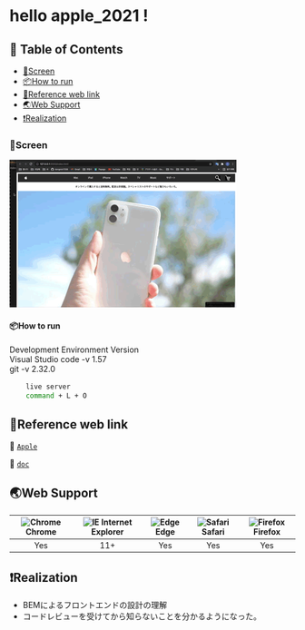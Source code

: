 # hello apple_2021 !

## 🚩 Table of Contents


-   [🗼Screen](#screen)
-   [📦How to run](#how-to-run)
-   [🔎Reference web link](#reference-web-link)
-   [🌏Web Support](#web-support)
-   [❗Realization](#realization)

### 🗼Screen

![FRONT](./image/readme/apple.gif)


#### 📦How to run

Development Environment Version  
Visual Studio code -v 1.57  
git -v 2.32.0

```sh
    live server 
    command + L + O
```


## 🔎Reference web link

:book: [`Apple`](https://www.apple.com/jp/)

:book: [`doc`](https://www.w3schools.com/)

## 🌏Web Support

| <img src="https://user-images.githubusercontent.com/1215767/34348387-a2e64588-ea4d-11e7-8267-a43365103afe.png" alt="Chrome" width="16px" height="16px" /> Chrome | <img src="https://user-images.githubusercontent.com/1215767/34348590-250b3ca2-ea4f-11e7-9efb-da953359321f.png" alt="IE" width="16px" height="16px" /> Internet Explorer | <img src="https://user-images.githubusercontent.com/1215767/34348380-93e77ae8-ea4d-11e7-8696-9a989ddbbbf5.png" alt="Edge" width="16px" height="16px" /> Edge | <img src="https://user-images.githubusercontent.com/1215767/34348394-a981f892-ea4d-11e7-9156-d128d58386b9.png" alt="Safari" width="16px" height="16px" /> Safari | <img src="https://user-images.githubusercontent.com/1215767/34348383-9e7ed492-ea4d-11e7-910c-03b39d52f496.png" alt="Firefox" width="16px" height="16px" /> Firefox |
| :--------------------------------------------------------------------------------------------------------------------------------------------------------------: | :---------------------------------------------------------------------------------------------------------------------------------------------------------------------: | :----------------------------------------------------------------------------------------------------------------------------------------------------------: | :--------------------------------------------------------------------------------------------------------------------------------------------------------------: | :----------------------------------------------------------------------------------------------------------------------------------------------------------------: |
|                                                                               Yes                                                                                |                                                                                   11+                                                                                   |                                                                             Yes                                                                              |                                                                               Yes                                                                                |                                                                                Yes                                                                                 |

## ❗Realization
- BEMによるフロントエンドの設計の理解
- コードレビューを受けてから知らないことを分かるようになった。